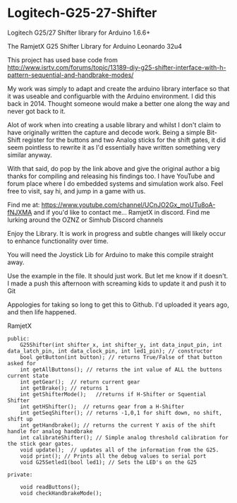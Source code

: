 # Logitech-G25-27-Shifter
Logitech G25/27 Shifter library for Arduino 1.6.6+


   The RamjetX G25 Shifter Library for Arduino Leonardo 32u4

   This project has used base code from http://www.isrtv.com/forums/topic/13189-diy-g25-shifter-interface-with-h-pattern-sequential-and-handbrake-modes/

   My work was simply to adapt and create the arduino library interface so that it was useable and configuarble with the
   Arduino environment. I did this back in 2014. Thought someone would make a better one along the way and never got back to it.

   Alot of work when into creating a usable library and whilst I don't claim to have originally written the capture and
   decode work. Being a simple Bit-Shift register for the buttons and two Analog sticks for the shift gates, it did seem
   pointless to rewrite it as I'd essentially have written something very similar anyway. 

   With that said, do pop by the link above and give the original author a big thanks for compiling and releasing his findings too.
   I have YouTube and forum place where I do embedded systems and simulation work also. Feel free to visit, say hi, and jump in a game
   with us.

   Find me at:
   https://www.youtube.com/channel/UCnJO2Gx_moUTu8oA-fNJXMA
   and if you'd like to contact me... RamjetX in discord. Find me lurking around the OZNZ or Simhub Discord channels

   Enjoy the Library. It is work in progress and subtle changes will likely occur to enhance functionality over time.
   
   You will need the Joystick Lib for Arduino to make this compile straight away. 
   
   Use the example in the file. It should just work. But let me know if it doesn't. I made a push this afternoon with screaming kids to update it and push it to Git
   
   Appologies for taking so long to get this to Github. I'd uploaded it years ago, and then life happened. 

   RamjetX



	public:
		G25Shifter(int shifter_x, int shifter_y, int data_input_pin, int data_latch_pin, int data_clock_pin, int led1_pin); // constructor
		bool getButton(int button);	// returns True/False of that button asked for
		int getAllButtons(); // returns the int value of ALL the buttons current state
		int getGear();	// return current gear
		int getBrake();	// returns 1
		int getShifterMode();	//returns if H-Shifter or Squential Shifter
		int getHShifter();	// returns gear from a H-Shifter
		int getSeqShifter(); // returns -1,0,1 for shift down, no shift, shift up
		int getHandbrake();	// returns the current Y axis of the shift handle for analog handbrake
		int calibrateShifter(); // Simple analog threshold calibration for the stick gear gates.
		void update();	// updates all of the information from the G25.
		void print(); // Prints all the debug values to serial port
		void G25Setled1(bool led1); // Sets the LED's on the G25
		
	private:
		
		void readButtons();
		void checkHandbrakeMode();
